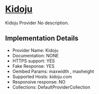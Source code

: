 # [Kidoju](https://kidoju.com)

Kidoju Provider
No description.

## Implementation Details

- Provider
Name: Kidoju
- Documentation: NONE
- HTTPS support: YES
- Fake Response: YES
- Oembed Params: maxwidth , maxheight
- Supported Hosts: kidoju.com
- Responsive response: NO
- Collections: DefaultProviderCollection


